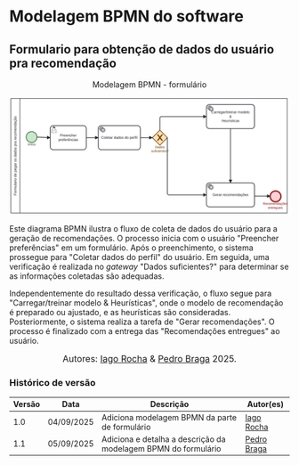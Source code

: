 # Modelagem BPMN do software

## Formulario para obtenção de dados do usuário pra recomendação 

<!-- Modelagem BPMN do software de formulário -->

<p style="text-align: center"> Modelagem BPMN - formulário </p>

![Modelagem BPMN - Recomendação](../assets/bpmn-software-forms.svg)

Este diagrama BPMN ilustra o fluxo de coleta de dados do usuário para a geração de recomendações. O processo inicia com o usuário "Preencher preferências" em um formulário. Após o preenchimento, o sistema prossegue para "Coletar dados do perfil" do usuário. Em seguida, uma verificação é realizada no *gateway* "Dados suficientes?" para determinar se as informações coletadas são adequadas.

Independentemente do resultado dessa verificação, o fluxo segue para "Carregar/treinar modelo & Heurísticas", onde o modelo de recomendação é preparado ou ajustado, e as heurísticas são consideradas. Posteriormente, o sistema realiza a tarefa de "Gerar recomendações". O processo é finalizado com a entrega das "Recomendações entregues" ao usuário.

<font size="3"><p style="text-align: center">Autores: [Iago Rocha](https://github.com/iagorrr) & [Pedro Braga](https://github.com/Stain19) 2025.</p></font>

### Histórico de versão

| Versão | Data | Descrição | Autor(es) |
|--------|------|-----------|-----------|
| 1.0 | 04/09/2025 | Adiciona modelagem BPMN da parte de formulário |  [Iago Rocha](https://github.com/iagorrr) |
| 1.1 | 05/09/2025 | Adiciona e detalha a descrição da modelagem BPMN do formulário |  [Pedro Braga](https://github.com/Stain19) |
